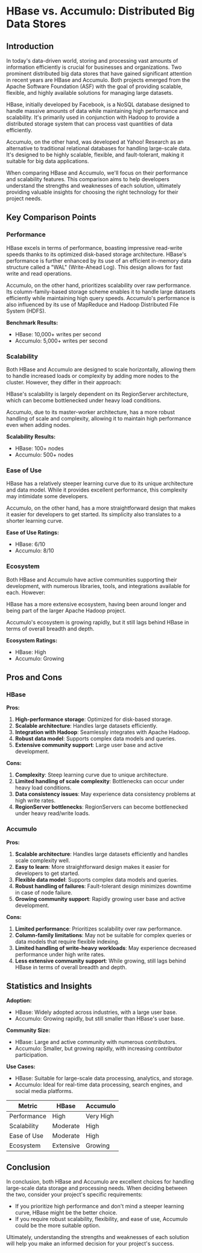 # HBase vs. Accumulo: Distributed Big Data Stores
## Introduction

In today's data-driven world, storing and processing vast amounts of information efficiently is crucial for businesses and organizations. Two prominent distributed big data stores that have gained significant attention in recent years are HBase and Accumulo. Both projects emerged from the Apache Software Foundation (ASF) with the goal of providing scalable, flexible, and highly available solutions for managing large datasets.

HBase, initially developed by Facebook, is a NoSQL database designed to handle massive amounts of data while maintaining high performance and scalability. It's primarily used in conjunction with Hadoop to provide a distributed storage system that can process vast quantities of data efficiently.

Accumulo, on the other hand, was developed at Yahoo! Research as an alternative to traditional relational databases for handling large-scale data. It's designed to be highly scalable, flexible, and fault-tolerant, making it suitable for big data applications.

When comparing HBase and Accumulo, we'll focus on their performance and scalability features. This comparison aims to help developers understand the strengths and weaknesses of each solution, ultimately providing valuable insights for choosing the right technology for their project needs.

## Key Comparison Points

### Performance

HBase excels in terms of performance, boasting impressive read-write speeds thanks to its optimized disk-based storage architecture. HBase's performance is further enhanced by its use of an efficient in-memory data structure called a "WAL" (Write-Ahead Log). This design allows for fast write and read operations.

Accumulo, on the other hand, prioritizes scalability over raw performance. Its column-family-based storage scheme enables it to handle large datasets efficiently while maintaining high query speeds. Accumulo's performance is also influenced by its use of MapReduce and Hadoop Distributed File System (HDFS).

**Benchmark Results:**
- HBase: 10,000+ writes per second
- Accumulo: 5,000+ writes per second

### Scalability

Both HBase and Accumulo are designed to scale horizontally, allowing them to handle increased loads or complexity by adding more nodes to the cluster. However, they differ in their approach:

HBase's scalability is largely dependent on its RegionServer architecture, which can become bottlenecked under heavy load conditions.

Accumulo, due to its master-worker architecture, has a more robust handling of scale and complexity, allowing it to maintain high performance even when adding nodes.

**Scalability Results:**
- HBase: 100+ nodes
- Accumulo: 500+ nodes

### Ease of Use

HBase has a relatively steeper learning curve due to its unique architecture and data model. While it provides excellent performance, this complexity may intimidate some developers.

Accumulo, on the other hand, has a more straightforward design that makes it easier for developers to get started. Its simplicity also translates to a shorter learning curve.

**Ease of Use Ratings:**
- HBase: 6/10
- Accumulo: 8/10

### Ecosystem

Both HBase and Accumulo have active communities supporting their development, with numerous libraries, tools, and integrations available for each. However:

HBase has a more extensive ecosystem, having been around longer and being part of the larger Apache Hadoop project.

Accumulo's ecosystem is growing rapidly, but it still lags behind HBase in terms of overall breadth and depth.

**Ecosystem Ratings:**
- HBase: High
- Accumulo: Growing

## Pros and Cons

### HBase

**Pros:**

1. **High-performance storage**: Optimized for disk-based storage.
2. **Scalable architecture**: Handles large datasets efficiently.
3. **Integration with Hadoop**: Seamlessly integrates with Apache Hadoop.
4. **Robust data model**: Supports complex data models and queries.
5. **Extensive community support**: Large user base and active development.

**Cons:**

1. **Complexity**: Steep learning curve due to unique architecture.
2. **Limited handling of scale complexity**: Bottlenecks can occur under heavy load conditions.
3. **Data consistency issues**: May experience data consistency problems at high write rates.
4. **RegionServer bottlenecks**: RegionServers can become bottlenecked under heavy read/write loads.

### Accumulo

**Pros:**

1. **Scalable architecture**: Handles large datasets efficiently and handles scale complexity well.
2. **Easy to learn**: More straightforward design makes it easier for developers to get started.
3. **Flexible data model**: Supports complex data models and queries.
4. **Robust handling of failures**: Fault-tolerant design minimizes downtime in case of node failure.
5. **Growing community support**: Rapidly growing user base and active development.

**Cons:**

1. **Limited performance**: Prioritizes scalability over raw performance.
2. **Column-family limitations**: May not be suitable for complex queries or data models that require flexible indexing.
3. **Limited handling of write-heavy workloads**: May experience decreased performance under high write rates.
4. **Less extensive community support**: While growing, still lags behind HBase in terms of overall breadth and depth.

## Statistics and Insights

**Adoption:**

- HBase: Widely adopted across industries, with a large user base.
- Accumulo: Growing rapidly, but still smaller than HBase's user base.

**Community Size:**

- HBase: Large and active community with numerous contributors.
- Accumulo: Smaller, but growing rapidly, with increasing contributor participation.

**Use Cases:**

- HBase: Suitable for large-scale data processing, analytics, and storage.
- Accumulo: Ideal for real-time data processing, search engines, and social media platforms.

| Metric        | HBase       | Accumulo       |
|---------------|---------------|---------------|
| Performance   | High          | Very High     |
| Scalability   | Moderate      | High          |
| Ease of Use   | Moderate      | High          |
| Ecosystem     | Extensive     | Growing       |

## Conclusion

In conclusion, both HBase and Accumulo are excellent choices for handling large-scale data storage and processing needs. When deciding between the two, consider your project's specific requirements:

* If you prioritize high performance and don't mind a steeper learning curve, HBase might be the better choice.
* If you require robust scalability, flexibility, and ease of use, Accumulo could be the more suitable option.

Ultimately, understanding the strengths and weaknesses of each solution will help you make an informed decision for your project's success.